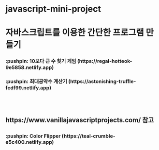 # javascript-mini-project
<h1>자바스크립트를 이용한 간단한 프로그램 만들기</h1>

<h3>:pushpin: 10보다 큰 수 찾기 게임 (https://regal-hotteok-9e5858.netlify.app)</h3>

<h3>:pushpin: 최대공약수 계산기 (https://astonishing-truffle-fcdf99.netlify.app)</h3>
<br><br>

<h2><a>https://www.vanillajavascriptprojects.com/</a> 참고<h2>

<h3>:pushpin: Color Flipper (https://teal-crumble-e5c400.netlify.app)</h3>
